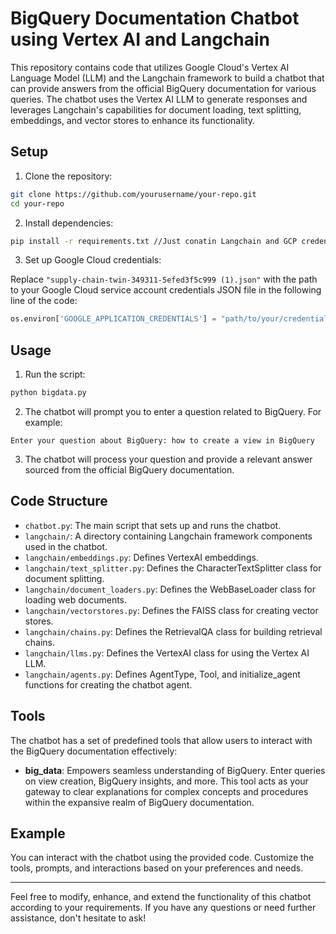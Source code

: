 # BigQuery Documentation Chatbot using Vertex AI and Langchain

This repository contains code that utilizes Google Cloud's Vertex AI Language Model (LLM) and the Langchain framework to build a chatbot that can provide answers from the official BigQuery documentation for various queries. The chatbot uses the Vertex AI LLM to generate responses and leverages Langchain's capabilities for document loading, text splitting, embeddings, and vector stores to enhance its functionality.

## Setup

1. Clone the repository:

```bash
git clone https://github.com/yourusername/your-repo.git
cd your-repo
```

2. Install dependencies:

```bash
pip install -r requirements.txt //Just conatin Langchain and GCP credential
```

3. Set up Google Cloud credentials:

Replace `"supply-chain-twin-349311-5efed3f5c999 (1).json"` with the path to your Google Cloud service account credentials JSON file in the following line of the code:

```python
os.environ['GOOGLE_APPLICATION_CREDENTIALS'] = "path/to/your/credentials.json"
```

## Usage

1. Run the script:

```bash
python bigdata.py
```

2. The chatbot will prompt you to enter a question related to BigQuery. For example:

```
Enter your question about BigQuery: how to create a view in BigQuery
```

3. The chatbot will process your question and provide a relevant answer sourced from the official BigQuery documentation.

## Code Structure

- `chatbot.py`: The main script that sets up and runs the chatbot.
- `langchain/`: A directory containing Langchain framework components used in the chatbot.
- `langchain/embeddings.py`: Defines VertexAI embeddings.
- `langchain/text_splitter.py`: Defines the CharacterTextSplitter class for document splitting.
- `langchain/document_loaders.py`: Defines the WebBaseLoader class for loading web documents.
- `langchain/vectorstores.py`: Defines the FAISS class for creating vector stores.
- `langchain/chains.py`: Defines the RetrievalQA class for building retrieval chains.
- `langchain/llms.py`: Defines the VertexAI class for using the Vertex AI LLM.
- `langchain/agents.py`: Defines AgentType, Tool, and initialize_agent functions for creating the chatbot agent.

## Tools

The chatbot has a set of predefined tools that allow users to interact with the BigQuery documentation effectively:

- **big_data**: Empowers seamless understanding of BigQuery. Enter queries on view creation, BigQuery insights, and more. This tool acts as your gateway to clear explanations for complex concepts and procedures within the expansive realm of BigQuery documentation.

## Example

You can interact with the chatbot using the provided code. Customize the tools, prompts, and interactions based on your preferences and needs.

---

Feel free to modify, enhance, and extend the functionality of this chatbot according to your requirements. If you have any questions or need further assistance, don't hesitate to ask!